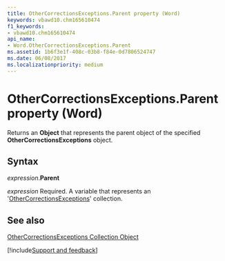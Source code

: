 ```yaml
---
title: OtherCorrectionsExceptions.Parent property (Word)
keywords: vbawd10.chm165610474
f1_keywords:
- vbawd10.chm165610474
api_name:
- Word.OtherCorrectionsExceptions.Parent
ms.assetid: 1b6f3e1f-408c-03b8-f84e-0d7806524747
ms.date: 06/08/2017
ms.localizationpriority: medium
---
```



# OtherCorrectionsExceptions.Parent property (Word)

Returns an **Object** that represents the parent object of the specified **OtherCorrectionsExceptions** object.


## Syntax

_expression_.**Parent**

_expression_ Required. A variable that represents an '[OtherCorrectionsExceptions](Word.othercorrectionsexceptions.md)' collection.


## See also


[OtherCorrectionsExceptions Collection Object](Word.othercorrectionsexceptions.md)

[!include[Support and feedback](~/includes/feedback-boilerplate.md)]